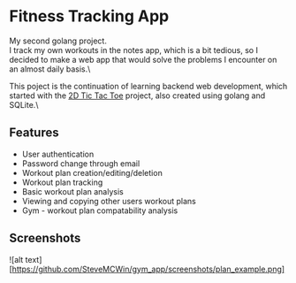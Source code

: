 # Fitness Tracking App
My second golang project.\
I track my own workouts in the notes app, which is a bit tedious, so I decided to make a web app that would solve the problems I encounter on an almost daily basis.\

This poject is the continuation of learning backend web development, which started with the [2D Tic Tac Toe](https://github.com/SteveMCWin/golang_tic_tac_toe) project, also created using golang and SQLite.\

## Features
- User authentication
- Password change through email
- Workout plan creation/editing/deletion
- Workout plan tracking
- Basic workout plan analysis
- Viewing and copying other users workout plans
- Gym - workout plan compatability analysis

## Screenshots
![alt text][https://github.com/SteveMCWin/gym_app/screenshots/plan_example.png]
